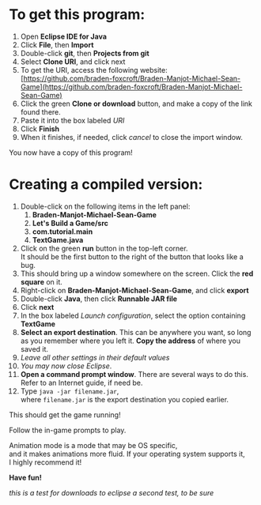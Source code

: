 # To get this program:

1. Open **Eclipse IDE for Java**
2. Click **File**, then **Import**
3. Double-click **git**, then **Projects from git**
4. Select **Clone URI**, and click next
5. To get the URI, access the following website: [https://github.com/braden-foxcroft/Braden-Manjot-Michael-Sean-Game](https://github.com/braden-foxcroft/Braden-Manjot-Michael-Sean-Game)
6. Click the green **Clone or download** button, and make a copy of the link found there.
7. Paste it into the box labeled *URI*
8. Click **Finish**
9. When it finishes, if needed, click *cancel* to close the import window.

You now have a copy of this program!


# Creating a compiled version:

1. Double-click on the following items in the left panel:  
	1. **Braden-Manjot-Michael-Sean-Game**  
	2. **Let's Build a Game/src**  
	3. **com.tutorial.main**  
	4. **TextGame.java**  
2. Click on the green **run** button in the top-left corner.  
	It should be the first button to the right of the button that looks like a bug.
3. This should bring up a window somewhere on the screen. Click the **red square** on it.
4. Right-click on **Braden-Manjot-Michael-Sean-Game**, and click **export**
5. Double-click **Java**, then click **Runnable JAR file**
6. Click **next**
7. In the box labeled *Launch configuration*, select the option containing **TextGame**
8. **Select an export destination**. This can be anywhere you want, so long as you remember where you left it. **Copy the address** of where you saved it.
9. *Leave all other settings in their default values*
10. *You may now close Eclipse*.
11. **Open a command prompt window**. There are several ways to do this.  
	Refer to an Internet guide, if need be.
12. Type `java -jar filename.jar`,  
	where `filename.jar` is the export destination you copied earlier.

This should get the game running!

Follow the in-game prompts to play.

Animation mode is a mode that may be OS specific,  
and it makes animations more fluid. If your operating system supports it,  
I highly recommend it!

**Have fun!**


*this is a test for downloads to eclipse*
*a second test, to be sure*

